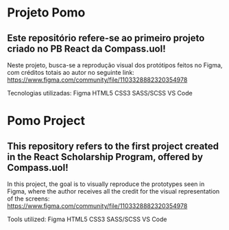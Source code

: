 # Projeto Pomo

## Este repositório refere-se ao primeiro projeto criado no PB React da Compass.uol!

Neste projeto, busca-se a reprodução visual dos protótipos feitos no Figma, com créditos totais ao autor no seguinte link:
https://www.figma.com/community/file/1103328882320354978

Tecnologias utilizadas:
Figma
HTML5
CSS3
SASS/SCSS
VS Code

# Pomo Project

## This repository refers to the first project created in the React Scholarship Program, offered by Compass.uol!

In this project, the goal is to visually reproduce the prototypes seen in Figma, where the author receives all the credit for the visual representation of the screens:
https://www.figma.com/community/file/1103328882320354978

Tools utilized:
Figma
HTML5
CSS3
SASS/SCSS
VS Code